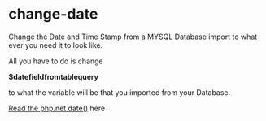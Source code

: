 # change-date
Change the Date and Time Stamp from a MYSQL Database import to what ever you need it to look like.

All you have to do is change 

<b>$datefieldfromtablequery</b>

to what the variable will be that you imported from your Database.

 <a href="https://www.php.net/manual/en/function.date.php">Read the php.net date()</a> here
